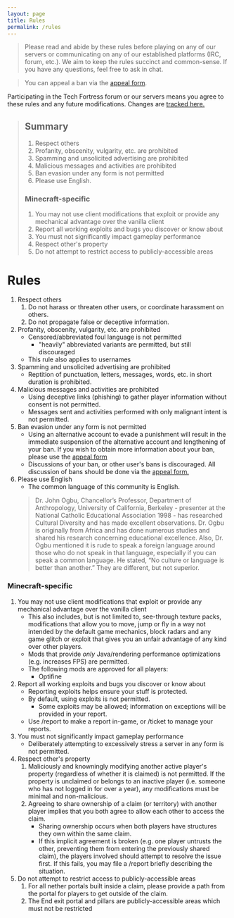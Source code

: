 ```yaml
---
layout: page
title: Rules
permalink: /rules
---
```


> Please read and abide by these rules before playing on any of our servers or communicating on any of our established platforms (IRC, forum, etc.). We aim to keep the rules succinct and common-sense. If you have any questions, feel free to ask in chat.

> You can appeal a ban via the [appeal form](https://techfortress.freshdesk.com/support/tickets/new).

Participating in the Tech Fortress forum or our servers means you agree to these rules and any future modifications. Changes are [tracked here.](https://github.com/TechFortress/techfortress.github.io/commits/master/rules.md)

> ## Summary
> 
> 1. Respect others
> 1. Profanity, obscenity, vulgarity, etc. are prohibited
> 1. Spamming and unsolicited advertising are prohibited
> 1. Malicious messages and activities are prohibited
> 1. Ban evasion under any form is not permitted
> 1. Please use English.
>
> ### Minecraft-specific
>
> 1. You may not use client modifications that exploit or provide any mechanical advantage over the vanilla client
> 1. Report all working exploits and bugs you discover or know about
> 1. You must not significantly impact gameplay performance
> 1. Respect other's property
> 1. Do not attempt to restrict access to publicly-accessible areas

# Rules

1. Respect others
    1. Do not harass or threaten other users, or coordinate harassment on others.
    1. Do not propagate false or deceptive information.
1. Profanity, obscenity, vulgarity, etc. are prohibited
    - Censored/abbreviated foul language is not permitted
        - "heavily" abbreviated variants are permitted, but still discouraged
    - This rule also applies to usernames
1. Spamming and unsolicited advertising are prohibited
    - Reptition of punctuation, letters, messages, words, etc. in short duration is prohibited.
1. Malicious messages and activities are prohibited
    - Using deceptive links (phishing) to gather player information without consent is not permitted.
    - Messages sent and activities performed with only malignant intent is not permitted.
1. Ban evasion under any form is not permitted
    - Using an alternative account to evade a punishment will result in the immediate suspension of the alternative account and lengthening of your ban. If you wish to obtain more information about your ban, please use the [appeal form](https://techfortress.freshdesk.com/support/tickets/new)
    - Discussions of your ban, or other user's bans is discouraged. All discussion of bans should be done via the [appeal form.](https://techfortress.freshdesk.com/support/tickets/new)
1. Please use English
    - The common language of this community is English.
    > Dr. John Ogbu, Chancellor’s Professor, Department of Anthropology, University of California, Berkeley - presenter at the National Catholic Educational Association 1998 - has researched Cultural Diversity and has made excellent observations. Dr. Ogbu is originally from Africa and has done numerous studies and shared his research concerning educational excellence. Also, Dr. Ogbu mentioned it is rude to speak a foreign language around those who do not speak in that language, especially if you can speak a common language. He stated, “No culture or language is better than another.” They are different, but not superior.

### Minecraft-specific

1. You may not use client modifications that exploit or provide any mechanical advantage over the vanilla client
    - This also includes, but is not limited to, see-through texture packs, modifications that allow you to move, jump or fly in a way not intended by the default game mechanics, block radars and any game glitch or exploit that gives you an unfair advantage of any kind over other players.
    - Mods that provide _only_ Java/rendering performance optimizations (e.g. increases FPS) are permitted.
    - The following mods are approved for all players:
      - Optifine
1. Report all working exploits and bugs you discover or know about
    - Reporting exploits helps ensure your stuff is protected.
    - By default, using exploits is not permitted.
      - Some exploits may be allowed; information on exceptions will be provided in your report.
    - Use /report to make a report in-game, or /ticket to manage your reports.
1. You must not significantly impact gameplay performance
    - Deliberately attempting to excessively stress a server in any form is not permitted.
1. Respect other's property
    1. Maliciously and knowningly modifying another active player's property (regardless of whether it is claimed) is not permitted. If the property is unclaimed or belongs to an inactive player (i.e. someone who has not logged in for over a year), any modifications must be minimal and non-malicious.
    1. Agreeing to share ownership of a claim (or territory) with another player implies that you both agree to allow each other to access the claim.
        - Sharing ownership occurs when both players have structures they own within the same claim.
        - If this implicit agreement is broken (e.g. one player untrusts the other, preventing them from entering the previously shared claim), the players involved should attempt to resolve the issue first. If this fails, you may file a /report briefly describing the situation.
1. Do not attempt to restrict access to publicly-accessible areas
    1. For all nether portals built inside a claim, please provide a path from the portal for players to get outside of the claim.
    1. The End exit portal and pillars are publicly-accessible areas which must not be restricted
